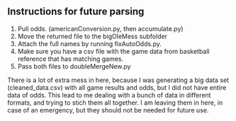 ## Instructions for future parsing ##

1. Pull odds. (americanConversion.py, then accumulate.py)
2. Move the returned file to the bigOleMess subfolder
3. Attach the full names by running fixAutoOdds.py. 
4. Make sure you have a csv file with the game data from basketball reference that has matching games.
5. Pass both files to doubleMergeNew.py

There is a lot of extra mess in here, because I was generating a big data set (cleaned_data.csv) with all
game results and odds, but I did not have entire data of odds. This lead to me dealing with a bunch of data
in different formats, and trying to stich them all together. I am leaving them in here, in case of an emergency,
but they should not be needed for future use.
